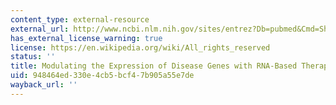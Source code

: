 ```yaml
---
content_type: external-resource
external_url: http://www.ncbi.nlm.nih.gov/sites/entrez?Db=pubmed&Cmd=ShowDetailView&TermToSearch=17604456&ordinalpos=2&itool=EntrezSystem2.PEntrez.Pubmed.Pubmed_ResultsPanel.Pubmed_RVDocSum
has_external_license_warning: true
license: https://en.wikipedia.org/wiki/All_rights_reserved
status: ''
title: Modulating the Expression of Disease Genes with RNA-Based Therapy
uid: 948464ed-330e-4cb5-bcf4-7b905a55e7de
wayback_url: ''
---
```

